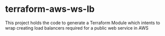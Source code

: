 # terraform-aws-ws-lb
This project holds the code to generate a Terraform Module which intents to wrap creating load balancers required for a public web service in AWS
